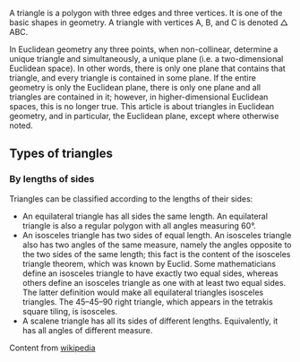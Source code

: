 A triangle is a polygon with three edges and three vertices. It is one of the basic shapes in geometry. A triangle with vertices A, B, and C is denoted △ ABC. <!--more-->

In Euclidean geometry any three points, when non-collinear, determine a unique triangle and simultaneously, a unique plane (i.e. a two-dimensional Euclidean space). In other words, there is only one plane that contains that triangle, and every triangle is contained in some plane. If the entire geometry is only the Euclidean plane, there is only one plane and all triangles are contained in it; however, in higher-dimensional Euclidean spaces, this is no longer true. This article is about triangles in Euclidean geometry, and in particular, the Euclidean plane, except where otherwise noted.

## Types of triangles

### By lengths of sides

Triangles can be classified according to the lengths of their sides:

* An equilateral triangle has all sides the same length. An equilateral triangle is also a regular polygon with all angles measuring 60°.
* An isosceles triangle has two sides of equal length. An isosceles triangle also has two angles of the same measure, namely the angles opposite to the two sides of the same length; this fact is the content of the isosceles triangle theorem, which was known by Euclid. Some mathematicians define an isosceles triangle to have exactly two equal sides, whereas others define an isosceles triangle as one with at least two equal sides. The latter definition would make all equilateral triangles isosceles triangles. The 45–45–90 right triangle, which appears in the tetrakis square tiling, is isosceles.
* A scalene triangle has all its sides of different lengths. Equivalently, it has all angles of different measure.

Content from [wikipedia](https://en.wikipedia.org/wiki/Triangle)

